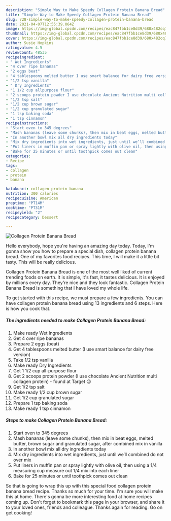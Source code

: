 ```yaml
---
description: "Simple Way to Make Speedy Collagen Protein Banana Bread"
title: "Simple Way to Make Speedy Collagen Protein Banana Bread"
slug: 728-simple-way-to-make-speedy-collagen-protein-banana-bread
date: 2021-04-07T12:55:39.064Z
image: https://img-global.cpcdn.com/recipes/eac847fbb1ce8d39/680x482cq70/collagen-protein-banana-bread-recipe-main-photo.jpg
thumbnail: https://img-global.cpcdn.com/recipes/eac847fbb1ce8d39/680x482cq70/collagen-protein-banana-bread-recipe-main-photo.jpg
cover: https://img-global.cpcdn.com/recipes/eac847fbb1ce8d39/680x482cq70/collagen-protein-banana-bread-recipe-main-photo.jpg
author: Susie Hopkins
ratingvalue: 4.5
reviewcount: 48535
recipeingredient:
- " Wet Ingredients"
- "4 over ripe bananas"
- "2 eggs beat"
- "4 tablespoons melted butter I use smart balance for dairy free version"
- "1/2 tsp vanilla"
- " Dry Ingredients"
- "1 1/2 cup allpurpose flour"
- "2 scoops protein powder I use chocolate Ancient Nutrition multi collagen protein  found at Target "
- "1/2 tsp salt"
- "1/2 cup brown sugar"
- "1/2 cup granulated sugar"
- "1 tsp baking soda"
- "1 tsp cinnamon"
recipeinstructions:
- "Start oven to 345 degrees"
- "Mash bananas (leave some chunks), then mix in beat eggs, melted butter, brown sugar and granulated sugar, after combined mix in vanilla"
- "In another bowl mix all dry ingredients today"
- "Mix dry ingredients into wet ingredients, just until we’ll combined do not over mix"
- "Put liners in muffin pan or spray lightly with olive oil, then using a 1/4 measuring cup measure out 1/4 mix into each liner"
- "Bake for 25 minutes or until toothpick comes out clean"
categories:
- Recipe
tags:
- collagen
- protein
- banana

katakunci: collagen protein banana 
nutrition: 300 calories
recipecuisine: American
preptime: "PT14M"
cooktime: "PT31M"
recipeyield: "2"
recipecategory: Dessert

---
```



![Collagen Protein Banana Bread](https://img-global.cpcdn.com/recipes/eac847fbb1ce8d39/680x482cq70/collagen-protein-banana-bread-recipe-main-photo.jpg)

Hello everybody, hope you're having an amazing day today. Today, I'm gonna show you how to prepare a special dish, collagen protein banana bread. One of my favorites food recipes. This time, I will make it a little bit tasty. This will be really delicious.



Collagen Protein Banana Bread is one of the most well liked of current trending foods on earth. It is simple, it's fast, it tastes delicious. It is enjoyed by millions every day. They're nice and they look fantastic. Collagen Protein Banana Bread is something that I have loved my whole life.


To get started with this recipe, we must prepare a few ingredients. You can have collagen protein banana bread using 13 ingredients and 6 steps. Here is how you cook that.

<!--inarticleads1-->

##### The ingredients needed to make Collagen Protein Banana Bread:

1. Make ready  Wet Ingredients
1. Get 4 over ripe bananas
1. Prepare 2 eggs (beat)
1. Get 4 tablespoons melted butter (I use smart balance for dairy free version)
1. Take 1/2 tsp vanilla
1. Make ready  Dry Ingredients
1. Get 1 1/2 cup all-purpose flour
1. Get 2 scoops protein powder (I use chocolate Ancient Nutrition multi collagen protein) - found at Target 😉
1. Get 1/2 tsp salt
1. Make ready 1/2 cup brown sugar
1. Get 1/2 cup granulated sugar
1. Prepare 1 tsp baking soda
1. Make ready 1 tsp cinnamon




<!--inarticleads2-->

##### Steps to make Collagen Protein Banana Bread:

1. Start oven to 345 degrees
1. Mash bananas (leave some chunks), then mix in beat eggs, melted butter, brown sugar and granulated sugar, after combined mix in vanilla
1. In another bowl mix all dry ingredients today
1. Mix dry ingredients into wet ingredients, just until we’ll combined do not over mix
1. Put liners in muffin pan or spray lightly with olive oil, then using a 1/4 measuring cup measure out 1/4 mix into each liner
1. Bake for 25 minutes or until toothpick comes out clean




So that is going to wrap this up with this special food collagen protein banana bread recipe. Thanks so much for your time. I'm sure you will make this at home. There's gonna be more interesting food at home recipes coming up. Don't forget to bookmark this page in your browser, and share it to your loved ones, friends and colleague. Thanks again for reading. Go on get cooking!
